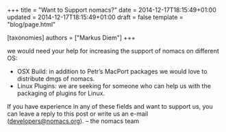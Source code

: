 +++
title = "Want to Support nomacs?"
date = 2014-12-17T18:15:49+01:00
updated = 2014-12-17T18:15:49+01:00
draft = false
template = "blog/page.html"

[taxonomies]
authors = ["Markus Diem"]
+++

we would need your help for increasing the support of nomacs on different OS:

- OSX Build: in addition to Petr’s MacPort packages we would love to distribute dmgs of nomacs.
- Linux Plugins: we are seeking for someone who can help us with the packaging of plugins for Linux.

If you have experience in any of these fields and want to support us, you can leave a reply to this post or write us an e-mail (<developers@nomacs.org>).
– the nomacs team
